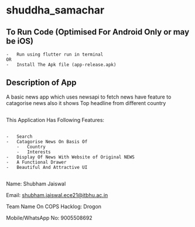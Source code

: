 # shuddha_samachar





## To Run Code (Optimised For Android Only or may be iOS)
    -   Run using flutter run in terminal
    OR
    -   Install The Apk file (app-release.apk)  
## Description of App

A basic news app which uses newsapi to fetch news have feature 
to catagorise news also it shows Top headline from different country
##
This Application Has Following Features:
##
    -   Search
    -   Catagorise News On Basis Of 
        -   Country  
        -   Interests 
    -   Display Of News With Website of Original NEWS
    -   A Functional Drawer
    -   Beautiful And Attractive UI
    
    
##
Name: Shubham Jaiswal

Email: shubham.jaiswal.ece21@itbhu.ac.in 

Team Name On COPS Hacklog: Drogon

Mobile/WhatsApp No: 9005508692

